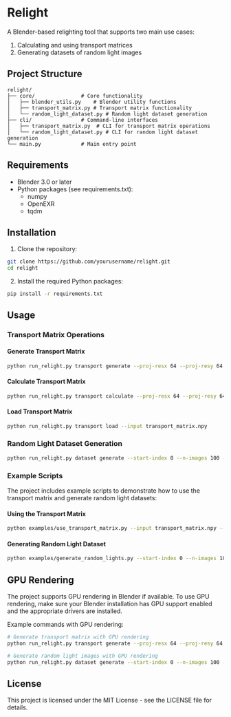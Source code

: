 # Relight

A Blender-based relighting tool that supports two main use cases:
1. Calculating and using transport matrices
2. Generating datasets of random light images

## Project Structure

```
relight/
├── core/               # Core functionality
│   ├── blender_utils.py    # Blender utility functions
│   ├── transport_matrix.py # Transport matrix functionality
│   └── random_light_dataset.py # Random light dataset generation
├── cli/                # Command-line interfaces
│   ├── transport_matrix.py  # CLI for transport matrix operations
│   └── random_light_dataset.py # CLI for random light dataset generation
└── main.py             # Main entry point
```

## Requirements

- Blender 3.0 or later
- Python packages (see requirements.txt):
  - numpy
  - OpenEXR
  - tqdm

## Installation

1. Clone the repository:
```bash
git clone https://github.com/yourusername/relight.git
cd relight
```

2. Install the required Python packages:
```bash
pip install -r requirements.txt
```

## Usage

### Transport Matrix Operations

#### Generate Transport Matrix
```bash
python run_relight.py transport generate --proj-resx 64 --proj-resy 64 --batch-size 100 --use-gpu
```

#### Calculate Transport Matrix
```bash
python run_relight.py transport calculate --proj-resx 64 --proj-resy 64 --batch-size 100 --use-multiprocessing
```

#### Load Transport Matrix
```bash
python run_relight.py transport load --input transport_matrix.npy
```

### Random Light Dataset Generation

```bash
python run_relight.py dataset generate --start-index 0 --n-images 100 --random-sphere --use-gpu
```

### Example Scripts

The project includes example scripts to demonstrate how to use the transport matrix and generate random light datasets:

#### Using the Transport Matrix
```bash
python examples/use_transport_matrix.py --input transport_matrix.npy --target-image target.png --output relit.png --proj-resx 64 --proj-resy 64 --use-gpu
```

#### Generating Random Light Dataset
```bash
python examples/generate_random_lights.py --start-index 0 --n-images 10 --random-sphere --use-gpu
```

## GPU Rendering

The project supports GPU rendering in Blender if available. To use GPU rendering, make sure your Blender installation has GPU support enabled and the appropriate drivers are installed.

Example commands with GPU rendering:
```bash
# Generate transport matrix with GPU rendering
python run_relight.py transport generate --proj-resx 64 --proj-resy 64 --batch-size 100 --use-gpu

# Generate random light images with GPU rendering
python run_relight.py dataset generate --start-index 0 --n-images 100 --random-sphere --use-gpu
```

## License

This project is licensed under the MIT License - see the LICENSE file for details.